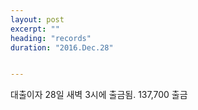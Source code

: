 ```yaml
---
layout: post
excerpt: ""
heading: "records"
duration: "2016.Dec.28"


---
```



대출이자 28일 새벽 3시에 출금됨.
137,700 출금
